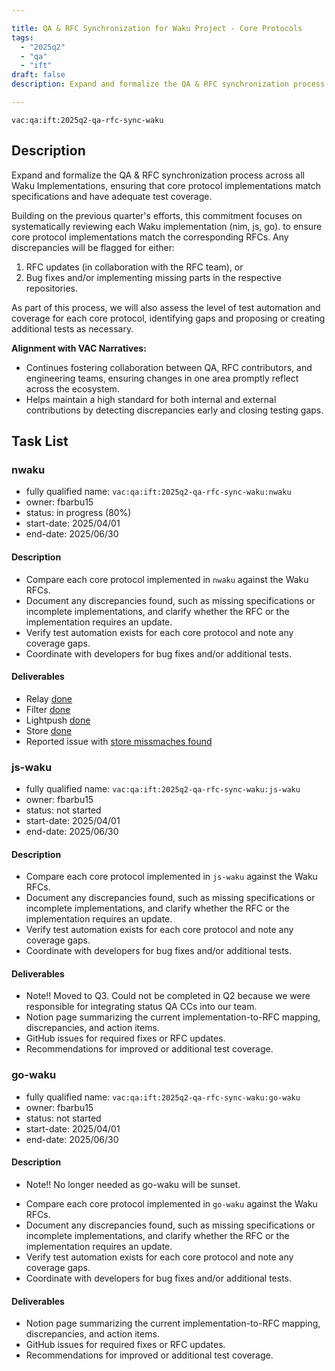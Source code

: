 ```yaml
---

title: QA & RFC Synchronization for Waku Project - Core Protocols
tags:
  - "2025q2"
  - "qa"
  - "ift"
draft: false
description: Expand and formalize the QA & RFC synchronization process for the core protocols across all Waku implementations.

---
```


`vac:qa:ift:2025q2-qa-rfc-sync-waku`

## Description
Expand and formalize the QA & RFC synchronization process across all Waku Implementations, 
ensuring that core protocol implementations match specifications and have adequate test coverage.

Building on the previous quarter's efforts, 
this commitment focuses on systematically reviewing each Waku implementation (nim, js, go).
to ensure core protocol implementations match the corresponding RFCs. 
Any discrepancies will be flagged for either:
1. RFC updates (in collaboration with the RFC team), or 
2. Bug fixes and/or implementing missing parts in the respective repositories.

As part of this process, we will also assess the level of test automation and coverage for each core protocol, 
identifying gaps and proposing or creating additional tests as necessary.

**Alignment with VAC Narratives:**
* Continues fostering collaboration between QA, RFC contributors, and engineering teams, ensuring changes in one area promptly reflect across the ecosystem.
* Helps maintain a high standard for both internal and external contributions by detecting discrepancies early and closing testing gaps.

## Task List

### nwaku

* fully qualified name: `vac:qa:ift:2025q2-qa-rfc-sync-waku:nwaku`
* owner: fbarbu15
* status: in progress (80%)
* start-date: 2025/04/01
* end-date: 2025/06/30

#### Description
- Compare each core protocol implemented in `nwaku` against the Waku RFCs.
- Document any discrepancies found, such as missing specifications or incomplete implementations,
  and clarify whether the RFC or the implementation requires an update.
- Verify test automation exists for each core protocol and note any coverage gaps.
- Coordinate with developers for bug fixes and/or additional tests.

#### Deliverables
- Relay [done](https://www.notion.so/Nwaku-Relay-1ce8f96fb65c803a90f5c25076206ee7)
- Filter [done](https://www.notion.so/Nwaku-Filter-1d18f96fb65c80b1a465d1bd022cd3f9)
- Lightpush [done](https://www.notion.so/Nwaku-Lighpush-1e48f96fb65c805e88b9c084013a5d0c)
- Store [done](https://www.notion.so/Nwaku-Store-2188f96fb65c80e78d08d3199aa103d6)
- Reported issue with [store missmaches found](https://github.com/waku-org/nwaku/issues/3462)

### js-waku

* fully qualified name: `vac:qa:ift:2025q2-qa-rfc-sync-waku:js-waku`
* owner: fbarbu15
* status: not started
* start-date: 2025/04/01
* end-date: 2025/06/30

#### Description
- Compare each core protocol implemented in `js-waku` against the Waku RFCs.
- Document any discrepancies found, such as missing specifications or incomplete implementations,
  and clarify whether the RFC or the implementation requires an update.
- Verify test automation exists for each core protocol and note any coverage gaps.
- Coordinate with developers for bug fixes and/or additional tests.

#### Deliverables
* Note!! Moved to Q3. Could not be completed in Q2 because we were responsible for integrating status QA CCs into our team.
* Notion page summarizing the current implementation-to-RFC mapping, discrepancies, and action items.
* GitHub issues for required fixes or RFC updates.
* Recommendations for improved or additional test coverage.

### go-waku

* fully qualified name: `vac:qa:ift:2025q2-qa-rfc-sync-waku:go-waku`
* owner: fbarbu15
* status: not started
* start-date: 2025/04/01
* end-date: 2025/06/30

#### Description
* Note!! No longer needed as go-waku will be sunset.
- Compare each core protocol implemented in `go-waku` against the Waku RFCs.
- Document any discrepancies found, such as missing specifications or incomplete implementations,
  and clarify whether the RFC or the implementation requires an update.
- Verify test automation exists for each core protocol and note any coverage gaps.
- Coordinate with developers for bug fixes and/or additional tests.

#### Deliverables
* Notion page summarizing the current implementation-to-RFC mapping, discrepancies, and action items.
* GitHub issues for required fixes or RFC updates.
* Recommendations for improved or additional test coverage.
